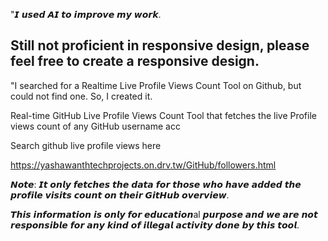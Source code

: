 "𝙄 𝙪𝙨𝙚𝙙 𝘼𝙄 𝙩𝙤 𝙞𝙢𝙥𝙧𝙤𝙫𝙚 𝙢𝙮 𝙬𝙤𝙧𝙠.

## Still not proficient in responsive design, please feel free to create a responsive design.

"I searched for a Realtime Live Profile Views Count Tool on Github, but could not find one. So, I created it.

Real-time GitHub Live Profile Views Count Tool that fetches the live Profile views count of any GitHub username acc

Search github live profile views here

https://yashawanthtechprojects.on.drv.tw/GitHub/followers.html

𝙉𝙤𝙩𝙚: 𝙄𝙩 𝙤𝙣𝙡𝙮 𝙛𝙚𝙩𝙘𝙝𝙚𝙨 𝙩𝙝𝙚 𝙙𝙖𝙩𝙖 𝙛𝙤𝙧 𝙩𝙝𝙤𝙨𝙚 𝙬𝙝𝙤 𝙝𝙖𝙫𝙚 𝙖𝙙𝙙𝙚𝙙 𝙩𝙝𝙚 𝙥𝙧𝙤𝙛𝙞𝙡𝙚 𝙫𝙞𝙨𝙞𝙩𝙨 𝙘𝙤𝙪𝙣𝙩 𝙤𝙣 𝙩𝙝𝙚𝙞𝙧 𝙂𝙞𝙩𝙃𝙪𝙗 𝙤𝙫𝙚𝙧𝙫𝙞𝙚𝙬.

𝙏𝙝𝙞𝙨 𝙞𝙣𝙛𝙤𝙧𝙢𝙖𝙩𝙞𝙤𝙣 𝙞𝙨 𝙤𝙣𝙡𝙮 𝙛𝙤𝙧 𝙚𝙙𝙪𝙘𝙖𝙩𝙞𝙤𝙣al 𝙥𝙪𝙧𝙥𝙤𝙨𝙚 𝙖𝙣𝙙 𝙬𝙚 𝙖𝙧𝙚 𝙣𝙤𝙩 𝙧𝙚𝙨𝙥𝙤𝙣𝙨𝙞𝙗𝙡𝙚 𝙛𝙤𝙧 𝙖𝙣𝙮 𝙠𝙞𝙣𝙙 𝙤𝙛 𝙞𝙡𝙡𝙚𝙜𝙖𝙡 𝙖𝙘𝙩𝙞𝙫𝙞𝙩𝙮 𝙙𝙤𝙣𝙚 𝙗𝙮 𝙩𝙝𝙞𝙨 𝙩𝙤𝙤𝙡.
